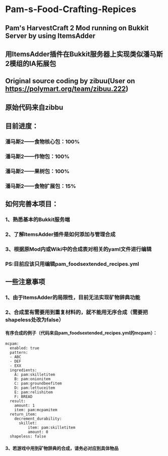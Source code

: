 # Pam-s-Food-Crafting-Repices
## Pam's HarvestCraft 2 Mod running on Bukkit Server by using ItemsAdder
## 用ItemsAdder插件在Bukkit服务器上实现类似潘马斯2模组的IA拓展包
## Original source coding by zibuu(User on https://polymart.org/team/zibuu.222)
## 原始代码来自zibbu
## 目前进度：
### 潘马斯2——食物核心包：100%
### 潘马斯2——作物包：100%
### 潘马斯2——果树包：100%
### 潘马斯2——食物扩展包：15%
## 如何完善本项目：
### 1、熟悉基本的Bukkit服务端 
### 2、了解ItemsAdder插件是如何添加与管理合成 
### 3、根据原Mod内或Wiki中的合成表对相关的yaml文件进行编辑
### PS:目前应该只用编辑pam_foodsextended_recipes.yml
## 一些注意事项
### 1、由于ItemsAdder的局限性，目前无法实现矿物辞典功能
### 2、合成里有需要用到重复材料的，就不能用无序合成（需要把shapeless处改为false）
#### 有序合成的例子（代码来自pam_foodsextended_recipes.yml的mcpam）：
    mcpam:
      enabled: true
      pattern:
      - ABC
      - DEF
      - EXX
      ingredients:
        A: pam:skilletitem
        B: pam:onionitem
        C: pam:groundbeefitem
        D: pam:lettuceitem
        E: pam:relishitem
        F: BREAD
      result:
        amount: 1
        item: pam:mcpamitem
      return_item:
        decrement_durability:
          skillet:
              item: pam:skilletitem
              amount: 0
      shapeless: false
  #### 3、若游戏中用到矿物辞典的合成，请务必对应到具体物品

